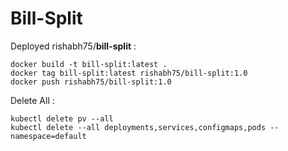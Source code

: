 # Bill-Split

Deployed rishabh75/**bill-split** :

```
docker build -t bill-split:latest .
docker tag bill-split:latest rishabh75/bill-split:1.0
docker push rishabh75/bill-split:1.0
```

Delete All :

```
kubectl delete pv --all
kubectl delete --all deployments,services,configmaps,pods --namespace=default
```
